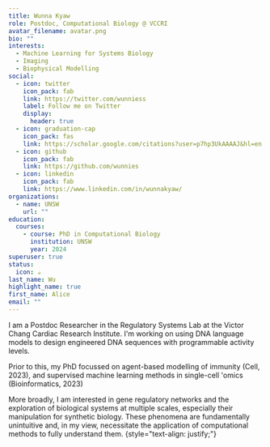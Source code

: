 ```yaml
---
title: Wunna Kyaw
role: Postdoc, Computational Biology @ VCCRI
avatar_filename: avatar.png
bio: ""
interests:
  - Machine Learning for Systems Biology
  - Imaging
  - Biophysical Modelling
social:
  - icon: twitter
    icon_pack: fab
    link: https://twitter.com/wunniess
    label: Follow me on Twitter
    display:
      header: true
  - icon: graduation-cap
    icon_pack: fas
    link: https://scholar.google.com/citations?user=p7hp3UkAAAAJ&hl=en
  - icon: github
    icon_pack: fab
    link: https://github.com/wunnies
  - icon: linkedin
    icon_pack: fab
    link: https://www.linkedin.com/in/wunnakyaw/
organizations:
  - name: UNSW
    url: ""
education:
  courses:
    - course: PhD in Computational Biology
      institution: UNSW
      year: 2024
superuser: true
status:
  icon: ☕️
last_name: Wu
highlight_name: true
first_name: Alice
email: ""
---
```

I am a Postdoc Researcher in the Regulatory Systems Lab at the Victor Chang Cardiac Research Institute. I'm working on using DNA language models to design engineered DNA sequences with programmable activity levels.

Prior to this, my PhD focussed on agent-based modelling of immunity (Cell, 2023), and supervised machine learning methods in single-cell 'omics (Bioinformatics, 2023)

More broadly, I am interested in gene regulatory networks and the exploration of biological systems at multiple scales, especially their manipulation for synthetic biology. These phenomena are fundamentally unintuitive and, in my view, necessitate the application of computational methods to fully understand them.
{style="text-align: justify;"}
